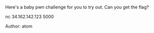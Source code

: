 Here's a baby pwn challenge for you to try out. Can you get the flag?

nc 34.162.142.123 5000

Author: atom
